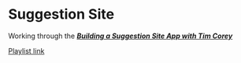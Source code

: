 # Suggestion Site
Working through the <b><i><u>Building a Suggestion Site App with Tim Corey</u></i></b>

<a href="https://www.youtube.com/playlist?list=PLLWMQd6PeGY0cZFMqx5ijmdaD87sJKCsU">Playlist link</a>
